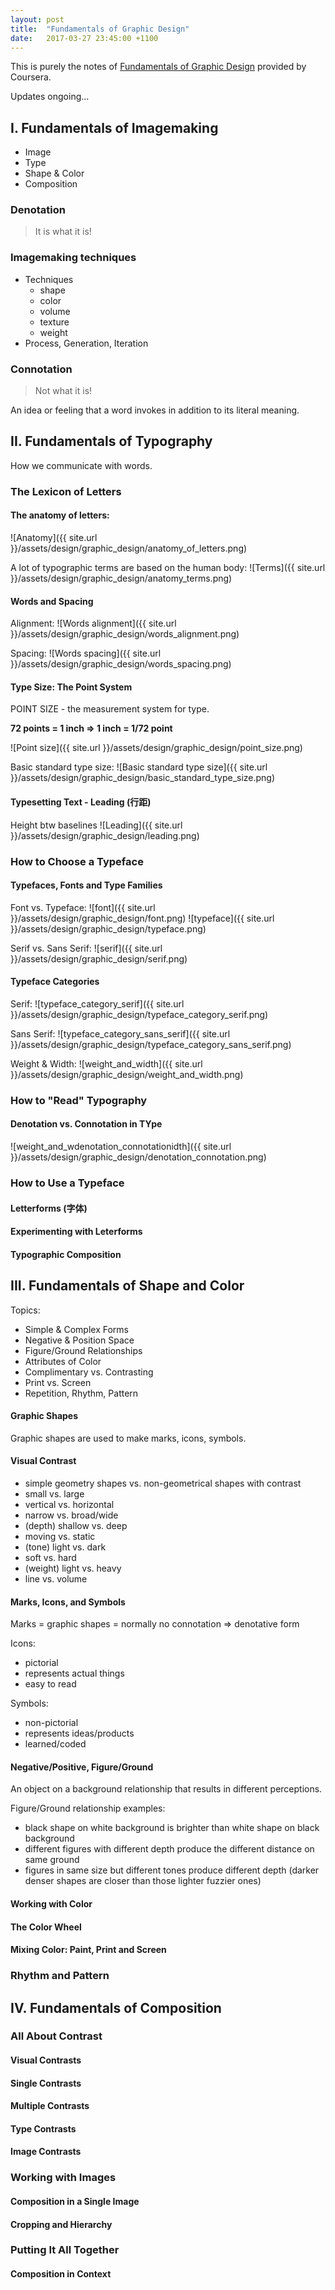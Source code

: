 ```yaml
---
layout: post
title:  "Fundamentals of Graphic Design"
date:   2017-03-27 23:45:00 +1100
---
```

This is purely the notes of [Fundamentals of Graphic Design](https://www.coursera.org/learn/fundamentals-of-graphic-design/) provided by Coursera.

Updates ongoing...

## I. Fundamentals of Imagemaking

- Image
- Type
- Shape & Color
- Composition

### Denotation

> It is what it is!

### Imagemaking techniques

- Techniques
  - shape
  - color
  - volume
  - texture
  - weight
- Process, Generation, Iteration

### Connotation

> Not what it is!

An idea or feeling that a word invokes in addition to its literal meaning.

## II. Fundamentals of Typography

How we communicate with words.

### The Lexicon of Letters

#### The anatomy of letters:

![Anatomy]({{ site.url }}/assets/design/graphic_design/anatomy_of_letters.png)

A lot of typographic terms are based on the human body:
![Terms]({{ site.url }}/assets/design/graphic_design/anatomy_terms.png)

#### Words and Spacing

Alignment:
![Words alignment]({{ site.url }}/assets/design/graphic_design/words_alignment.png)

Spacing:
![Words spacing]({{ site.url }}/assets/design/graphic_design/words_spacing.png)


#### Type Size: The Point System

POINT SIZE - the measurement system for type.

**72 points = 1 inch => 1 inch = 1/72 point**

![Point size]({{ site.url }}/assets/design/graphic_design/point_size.png)

Basic standard type size:
![Basic standard type size]({{ site.url }}/assets/design/graphic_design/basic_standard_type_size.png)

#### Typesetting Text - Leading (行距)

Height btw baselines
![Leading]({{ site.url }}/assets/design/graphic_design/leading.png)


### How to Choose a Typeface

#### Typefaces, Fonts and Type Families

Font vs. Typeface:
![font]({{ site.url }}/assets/design/graphic_design/font.png)
![typeface]({{ site.url }}/assets/design/graphic_design/typeface.png)

Serif vs. Sans Serif:
![serif]({{ site.url }}/assets/design/graphic_design/serif.png)

#### Typeface Categories

Serif:
![typeface_category_serif]({{ site.url }}/assets/design/graphic_design/typeface_category_serif.png)

Sans Serif:
![typeface_category_sans_serif]({{ site.url }}/assets/design/graphic_design/typeface_category_sans_serif.png)

Weight & Width:
![weight_and_width]({{ site.url }}/assets/design/graphic_design/weight_and_width.png)

### How to "Read" Typography

#### Denotation vs. Connotation in TYpe
![weight_and_wdenotation_connotationidth]({{ site.url }}/assets/design/graphic_design/denotation_connotation.png)

### How to Use a Typeface

#### Letterforms (字体)

#### Experimenting with Leterforms

#### Typographic Composition


## III. Fundamentals of Shape and Color

Topics:
- Simple & Complex Forms
- Negative & Position Space
- Figure/Ground Relationships
- Attributes of Color
- Complimentary vs. Contrasting
- Print vs. Screen
- Repetition, Rhythm, Pattern

#### Graphic Shapes

Graphic shapes are used to make marks, icons, symbols.

#### Visual Contrast

- simple geometry shapes vs. non-geometrical shapes with contrast
- small vs. large
- vertical vs. horizontal
- narrow vs. broad/wide
- (depth) shallow vs. deep
- moving vs. static
- (tone) light vs. dark
- soft vs. hard
- (weight) light vs. heavy
- line vs. volume

#### Marks, Icons, and Symbols

Marks = graphic shapes = normally no connotation => denotative form

Icons:
- pictorial
- represents actual things
- easy to read

Symbols:
- non-pictorial
- represents ideas/products
- learned/coded

#### Negative/Positive, Figure/Ground

An object on a background relationship that results in different perceptions.

Figure/Ground relationship examples:
- black shape on white background is brighter than white shape on black background
- different figures with different depth produce the different distance on same ground
- figures in same size but different tones produce different depth (darker denser shapes are closer than those lighter fuzzier ones)

#### Working with Color
#### The Color Wheel
#### Mixing Color: Paint, Print and Screen

### Rhythm and Pattern

## IV. Fundamentals of Composition

### All About Contrast

#### Visual Contrasts
#### Single Contrasts
#### Multiple Contrasts
#### Type Contrasts
#### Image Contrasts


### Working with Images

#### Composition in a Single Image
#### Cropping and Hierarchy

### Putting It All Together
#### Composition in Context